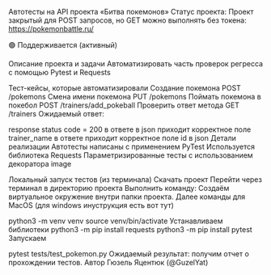 Автотесты на API проекта «Битва покемонов»
Статус проекта: Проект закрытый для POST запросов, но GET можно выполнять без токена: https://pokemonbattle.ru/

🟢 Поддерживается (активный)

Описание проекта и задачи
Автоматизировать часть проверок регресса с помощью Pytest и Requests

Тест-кейсы, которые автоматизировали
Создание покемона POST /pokemons
Смена имени покемона PUT /pokemons
Поймать покемона в покебол POST /trainers/add_pokeball
Проверить ответ метода GET /trainers
Ожидаемый ответ:

response status code = 200
в ответе в json приходит корректное поле trainer_name
в ответе приходит корректное поле id в json
Детали реализации
Автотесты написаны с применением PyTest
Используется библиотека Requests
Параметризированные тесты с использованием декоратора
image

Локальный запуск тестов (из терминала)
Скачать проект
Перейти через терминал в директорию проекта
Выполнить команду:
Создаём виртуальное окружение внутри папки проекта. Далее команды для MacOS (для windows инуструкция есть вот тут)

python3 -m venv venv
source venv/bin/activate
Устанавливаем библиотеки
python3 -m pip install requests
python3 -m pip install pytest
Запускаем

pytest tests/test_pokemon.py
Ожидаемый результат: получим отчет о прохождении тестов.
Автор
Гюзель Яцентюк (@GuzelYat)
